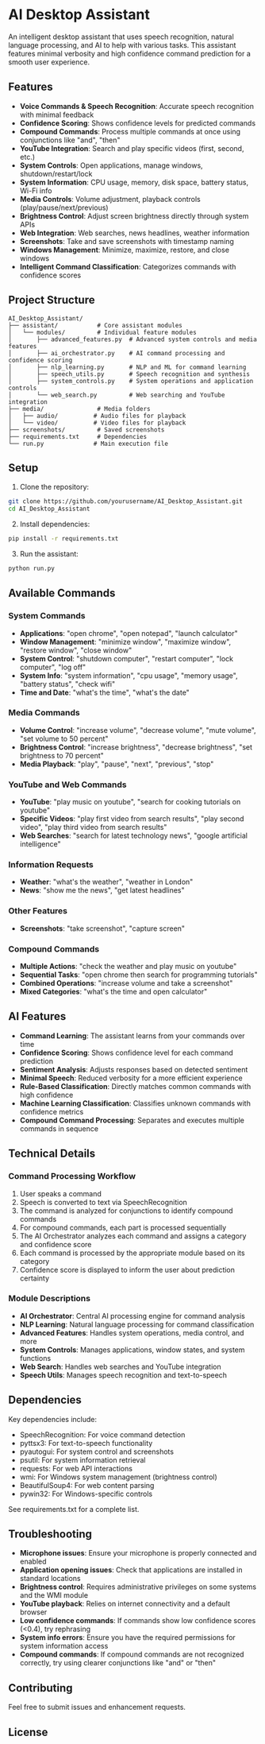 # AI Desktop Assistant

An intelligent desktop assistant that uses speech recognition, natural language processing, and AI to help with various tasks. This assistant features minimal verbosity and high confidence command prediction for a smooth user experience.

## Features

- **Voice Commands & Speech Recognition**: Accurate speech recognition with minimal feedback
- **Confidence Scoring**: Shows confidence levels for predicted commands
- **Compound Commands**: Process multiple commands at once using conjunctions like "and", "then"
- **YouTube Integration**: Search and play specific videos (first, second, etc.)
- **System Controls**: Open applications, manage windows, shutdown/restart/lock
- **System Information**: CPU usage, memory, disk space, battery status, Wi-Fi info
- **Media Controls**: Volume adjustment, playback controls (play/pause/next/previous)
- **Brightness Control**: Adjust screen brightness directly through system APIs
- **Web Integration**: Web searches, news headlines, weather information
- **Screenshots**: Take and save screenshots with timestamp naming
- **Windows Management**: Minimize, maximize, restore, and close windows
- **Intelligent Command Classification**: Categorizes commands with confidence scores

## Project Structure

```
AI_Desktop_Assistant/
├── assistant/           # Core assistant modules
│   └── modules/         # Individual feature modules
│       ├── advanced_features.py  # Advanced system controls and media features
│       ├── ai_orchestrator.py    # AI command processing and confidence scoring
│       ├── nlp_learning.py       # NLP and ML for command learning
│       ├── speech_utils.py       # Speech recognition and synthesis
│       ├── system_controls.py    # System operations and application controls
│       └── web_search.py         # Web searching and YouTube integration
├── media/               # Media folders
│   ├── audio/          # Audio files for playback
│   └── video/          # Video files for playback
├── screenshots/         # Saved screenshots
├── requirements.txt     # Dependencies
└── run.py              # Main execution file
```

## Setup

1. Clone the repository:
```bash
git clone https://github.com/yourusername/AI_Desktop_Assistant.git
cd AI_Desktop_Assistant
```

2. Install dependencies:
```bash
pip install -r requirements.txt
```

3. Run the assistant:
```bash
python run.py
```

## Available Commands

### System Commands
- **Applications**: "open chrome", "open notepad", "launch calculator"
- **Window Management**: "minimize window", "maximize window", "restore window", "close window"
- **System Control**: "shutdown computer", "restart computer", "lock computer", "log off"
- **System Info**: "system information", "cpu usage", "memory usage", "battery status", "check wifi"
- **Time and Date**: "what's the time", "what's the date"

### Media Commands
- **Volume Control**: "increase volume", "decrease volume", "mute volume", "set volume to 50 percent"
- **Brightness Control**: "increase brightness", "decrease brightness", "set brightness to 70 percent"
- **Media Playback**: "play", "pause", "next", "previous", "stop"

### YouTube and Web Commands
- **YouTube**: "play music on youtube", "search for cooking tutorials on youtube"
- **Specific Videos**: "play first video from search results", "play second video", "play third video from search results"
- **Web Searches**: "search for latest technology news", "google artificial intelligence"

### Information Requests
- **Weather**: "what's the weather", "weather in London"
- **News**: "show me the news", "get latest headlines"

### Other Features
- **Screenshots**: "take screenshot", "capture screen"

### Compound Commands
- **Multiple Actions**: "check the weather and play music on youtube"
- **Sequential Tasks**: "open chrome then search for programming tutorials"
- **Combined Operations**: "increase volume and take a screenshot"
- **Mixed Categories**: "what's the time and open calculator"

## AI Features

- **Command Learning**: The assistant learns from your commands over time
- **Confidence Scoring**: Shows confidence level for each command prediction
- **Sentiment Analysis**: Adjusts responses based on detected sentiment
- **Minimal Speech**: Reduced verbosity for a more efficient experience
- **Rule-Based Classification**: Directly matches common commands with high confidence
- **Machine Learning Classification**: Classifies unknown commands with confidence metrics
- **Compound Command Processing**: Separates and executes multiple commands in sequence

## Technical Details

### Command Processing Workflow
1. User speaks a command
2. Speech is converted to text via SpeechRecognition
3. The command is analyzed for conjunctions to identify compound commands
4. For compound commands, each part is processed sequentially
5. The AI Orchestrator analyzes each command and assigns a category and confidence score
6. Each command is processed by the appropriate module based on its category
7. Confidence score is displayed to inform the user about prediction certainty

### Module Descriptions
- **AI Orchestrator**: Central AI processing engine for command analysis
- **NLP Learning**: Natural language processing for command classification
- **Advanced Features**: Handles system operations, media control, and more
- **System Controls**: Manages applications, window states, and system functions
- **Web Search**: Handles web searches and YouTube integration
- **Speech Utils**: Manages speech recognition and text-to-speech

## Dependencies

Key dependencies include:
- SpeechRecognition: For voice command detection
- pyttsx3: For text-to-speech functionality
- pyautogui: For system control and screenshots
- psutil: For system information retrieval
- requests: For web API interactions
- wmi: For Windows system management (brightness control)
- BeautifulSoup4: For web content parsing
- pywin32: For Windows-specific controls

See requirements.txt for a complete list.

## Troubleshooting

- **Microphone issues**: Ensure your microphone is properly connected and enabled
- **Application opening issues**: Check that applications are installed in standard locations
- **Brightness control**: Requires administrative privileges on some systems and the WMI module
- **YouTube playback**: Relies on internet connectivity and a default browser
- **Low confidence commands**: If commands show low confidence scores (<0.4), try rephrasing
- **System info errors**: Ensure you have the required permissions for system information access
- **Compound commands**: If compound commands are not recognized correctly, try using clearer conjunctions like "and" or "then"

## Contributing

Feel free to submit issues and enhancement requests.

## License



